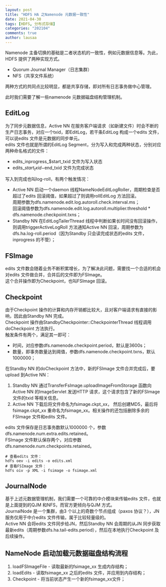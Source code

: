 ```yaml
---
layout: post
title: "HDFS HA 之Namenode 元数据一致性"
date: 2021-04-30
tags: [HDFS, 分布式存储]
categories: "202104"
comments: true
author: lausaa
---
```


Namenode 主备切换的基础是二者状态机的一致性，例如元数据信息等。为此，HDFS 提供了两种实现方式。
- Quorum Journal Manager（日志集群）
- NFS（共享文件系统）

两种方式的共同点比较明显，都是共享存储，即对所有日志事务做中心管理。

此时我们需要了解一些namenode 元数据磁盘结构管理机制。

## EditLog
为了同步元数据信息，Active NN 在服务客户端请求（如新建文件）时会不断的生产日志事务，对应一个txid，即EditLog，若干条EditLog 构成一个edits 文件，可以说edits 文件是元数据的同步单元。  
edits 文件也就是所谓的EditLog Segment，分为写入和完成两种状态，分别对应两种命名格式的文件：
- edits_inprogress_$start_txid 文件为写入状态
- edits_$start_txid-$end_txid 文件为完成状态

写入到完成也叫log-roll，有两个触发情况：  
- Active NN 启动一个daemon 线程NameNodeEditLogRoller，周期检查是否超过了edits 回滚阈值，如果超过了则调用rollEditLog 方法回滚。  
周期参数为dfs.namenode.edit.log.autoroll.check.interval.ms；  
回滚阈值参数为dfs.namenode.edit.log.autoroll.multiplier.threshold * dfs.namenode.checkpoint.txns；  
- Standby NN 在EditLogTailerThread 线程中判断如果长时间没有回滚操作，则调用triggerActiveLogRoll 方法通知Active NN 回滚，周期参数为dfs.ha.log-roll.period（因为Standby 只会读完成状态的edits 文件，inprogress 的不管）；

## FSImage  
edits 文件数会随着业务不断积累增长，为了解决此问题，需要找一个合适的机会对edits 文件做合并，合并后的文件即为FSImage。  
这个合并操作即为Checkpoint，也叫FSImage 回滚。

## Checkpoint
由于Checkpoint 操作的计算和内存开销都比较大，且对客户端请求有直接的影响，因此由Standby NN 完成。  
Checkpoint 操作由StandbyCheckpointer::CheckpointerThread 线程调用doCheckpoint 方法执行。  
触发条件有两个，满足其一即可：
- 时间，对应参数dfs.namenode.checkpoint.period，默认是3600s；  
- 数量，即事务数量达到阈值，参数dfs.namenode.checkpoint.txns，默认1000000；

在Standby NN 的doCheckpoint 方法中，新的FSImage 文件合并完成后，要upload 到Active NN：
1. Standby NN 通过TransferFsImage.uploadImageFromStorage 函数向Active NN 的ImageServlet 发送HTTP 请求，这个请求包含了新的FSImage 文件的txid 等相关信息。  
2. Active NN 下载后将文件命名为fsimage.ckpt_xx， 然后创建MD5，最后将fsimage.ckpt_xx 重命名为fsimage_xx。相关操作的还包括删除多余的FSImage 文件和edits 文件。

edits 文件保存是日志事务数默认1000000 个，参数dfs.namenode.num.extra.edits.retained。  
FSImage 文件默认保存两个，对应参数dfs.namenode.num.checkpoints.retained。

    # 查看edits 文件：
    hdfs oev -i edits -o edits.xml  
    # 查看FSImage 文件：
    hdfs oiv -p XML -i fsimage -o fsimage.xml

## JournalNode
基于上述元数据管理机制，我们需要一个可靠的中介模块来传输edits 文件，也就是上面提到的QJM 和NFS，而官方更倾向与QJM 方式。  
JournalNode 是一个集群，由3 个以上的奇数个节点组成（paxos 协议？），JN 服务仅用于中介edits 文件传输，属于比较轻量级的。  
Active NN 会将edits 文件同步给JN，然后Standby NN 会周期的从JN 同步获取最新edits（周期参数dfs.ha.tail-edits.period），然后在本地执行Checkpoint 及后续操作。

## NameNode 启动加载元数据磁盘结构流程
1. loadFSImageFile - 读取最新的fsimage_xx 生成内存结构；
2. loadEdits - 读取fsimage_xx 之后的edits 文件，并应用到内存结构；
3. Checkpoint - 将当前状态产生一个新的fsimage_xx文件；


